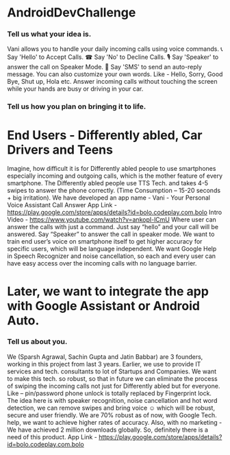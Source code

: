 # AndroidDevChallenge

### Tell us what your idea is. 

 Vani allows you to handle your daily incoming calls using voice commands.
 📞 Say 'Hello' to Accept Calls.
 ☎ Say 'No' to Decline Calls.
 🎙️ Say 'Speaker' to answer the call on Speaker Mode.
 🤳 Say 'SMS' to send an auto-reply message.
 You can also customize your own words.
 Like - Hello, Sorry, Good Bye, Shut up, Hola etc.
Answer incoming calls without touching the screen while your hands are busy or driving in your car.


### Tell us how you plan on bringing it to life. 
# End Users - Differently abled, Car Drivers and Teens

Imagine, how difficult it is for Differently abled people to use smartphones especially incoming and outgoing calls, which is the mother feature of every smartphone. The Differently abled people use TTS Tech. and takes 4-5 swipes to answer the phone correctly. (Time Consumption – 15-20 seconds + big irritation).
We have developed an app name - Vani - Your Personal Voice Assistant Call Answer
App Link - https://play.google.com/store/apps/details?id=bolo.codeplay.com.bolo Intro Video - https://www.youtube.com/watch?v=ankopI-lCmU
Where user can answer the calls with just a command. Just say “hello” and your call will be answered. Say “Speaker” to answer the call in speaker mode.
We want to train end user’s voice on smartphone itself to get higher accuracy for specific users, which will be language independent.
We want Google Help in Speech Recognizer and noise cancellation, so each and every user can have easy access over the incoming calls with no language barrier.

# Later, we want to integrate the app with Google Assistant or Android Auto.


### Tell us about you. 
 
 We (Sparsh Agrawal, Sachin Gupta and Jatin Babbar) are 3 founders, working in this project from last 3 years. Earlier, we use to provide IT services and tech. consultants to lot of Startups and Companies.
We want to make this tech. so robust, so that in future we can eliminate the process of swiping the incoming calls not just for Differently abled but for everyone. Like – pin/password phone unlock is totally replaced by Fingerprint lock.
The idea here is with speaker recognition, noise cancellation and hot word detection, we can remove swipes and bring voice ☺ which will be robust, secure and user friendly.
We are 70% robust as of now, with Google Tech. help, we want to achieve higher rates of accuracy. Also, with no marketing - We have achieved 2 million downloads globally.
So, definitely there is a need of this product.
App Link - https://play.google.com/store/apps/details?id=bolo.codeplay.com.bolo

